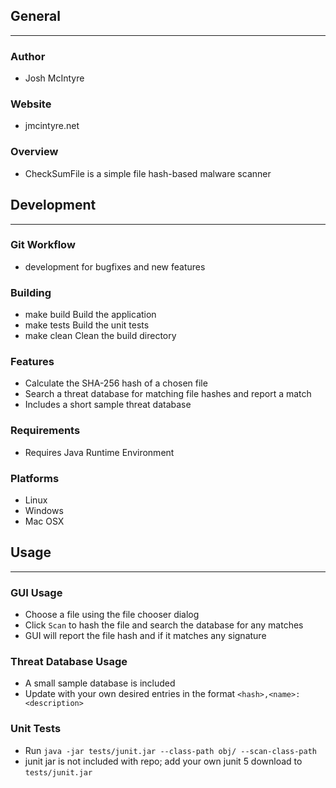 ## General
____________

### Author
* Josh McIntyre

### Website
* jmcintyre.net

### Overview
* CheckSumFile is a simple file hash-based malware scanner

## Development
________________

### Git Workflow
* development for bugfixes and new features

### Building
* make build
Build the application
* make tests
Build the unit tests
* make clean
Clean the build directory

### Features
* Calculate the SHA-256 hash of a chosen file
* Search a threat database for matching file hashes and report a match
* Includes a short sample threat database

### Requirements
* Requires Java Runtime Environment

### Platforms
* Linux
* Windows
* Mac OSX

## Usage
____________

### GUI Usage
* Choose a file using the file chooser dialog
* Click `Scan` to hash the file and search the database for any matches
* GUI will report the file hash and if it matches any signature

### Threat Database Usage
* A small sample database is included
* Update with your own desired entries in the format `<hash>,<name>: <description>`

### Unit Tests
* Run `java -jar tests/junit.jar --class-path obj/ --scan-class-path`
* junit jar is not included with repo; add your own junit 5 download to `tests/junit.jar`
